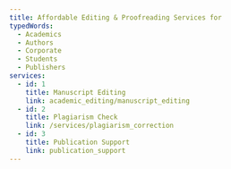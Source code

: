 ```yaml
---
title: Affordable Editing & Proofreading Services for
typedWords:
  - Academics
  - Authors
  - Corporate
  - Students
  - Publishers
services:
  - id: 1
    title: Manuscript Editing
    link: academic_editing/manuscript_editing
  - id: 2
    title: Plagiarism Check
    link: /services/plagiarism_correction
  - id: 3
    title: Publication Support
    link: publication_support
---
```

